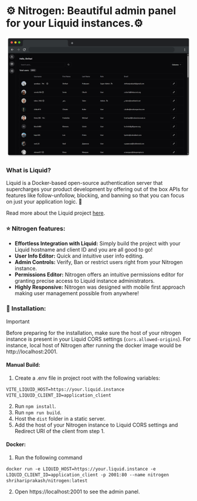 # ⚙️ Nitrogen: Beautiful admin panel for your Liquid instances.⚙️

![Nitrogen Admin Panel](images/banner.png)

### What is Liquid?

Liquid is a Docker-based open-source authentication server that supercharges your product development by offering out of the box APIs for features like follow-unfollow, blocking, and banning so that you can focus on just your application logic. 🚀

Read more about the Liquid project [here](https://github.com/shrihari-prakash/liquid).

### ⭐ Nitrogen features:

- **Effortless Integration with Liquid:** Simply build the project with your Liquid hostname and client ID and you are all good to go!
- **User Info Editor:** Quick and intuitive user info editing.
- **Admin Controls:** Verify, Ban or restrict users right from your Nitrogen instance.
- **Permissions Editor:** Nitrogen offers an intuitive permissions editor for granting precise access to Liquid instance administrators.
- **Highly Responsive:** Nitrogen was designed with mobile first approach making user management possible from anywhere!

### 🔧 Installation:

> [!IMPORTANT]
> Before preparing for the installation, make sure the host of your nitrogen instance is present in your Liquid CORS settings (`cors.allowed-origins`). For instance, local host of Nitrogen after running the docker image would be http://localhost:2001.

#### Manual Build:
1. Create a .env file in project root with the following variables:

```properties
VITE_LIQUID_HOST=https://your.liquid.instance
VITE_LIQUID_CLIENT_ID=application_client
```

2. Run `npm install`.
3. Run `npm run build`.
4. Host the `dist` folder in a static server.
5. Add the host of your Nitrogen instance to Liquid CORS settings and Redirect URI of the client from step 1.

#### Docker:
1. Run the following command
```
docker run -e LIQUID_HOST=https://your.liquid.instance -e LIQUID_CLIENT_ID=application_client -p 2001:80 --name nitrogen shrihariprakash/nitrogen:latest
```
2. Open https://localhost:2001 to see the admin panel.
